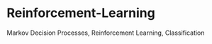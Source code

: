 Reinforcement-Learning
======================

Markov Decision Processes, Reinforcement Learning, Classification
